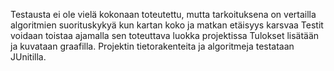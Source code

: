 Testausta ei ole vielä kokonaan toteutettu, mutta tarkoituksena on vertailla algoritmien suorituskykyä kun kartan koko ja matkan etäisyys karsvaa
Testit voidaan toistaa ajamalla sen toteuttava luokka projektissa
Tulokset lisätään ja kuvataan graafilla.
Projektin tietorakenteita ja algoritmeja testataan JUnitilla.
